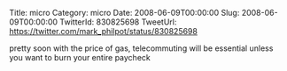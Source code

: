 Title: micro
Category: micro
Date: 2008-06-09T00:00:00
Slug: 2008-06-09T00:00:00
TwitterId: 830825698
TweetUrl: https://twitter.com/mark_philpot/status/830825698

pretty soon with the price of gas, telecommuting will be essential unless you want to burn your entire paycheck